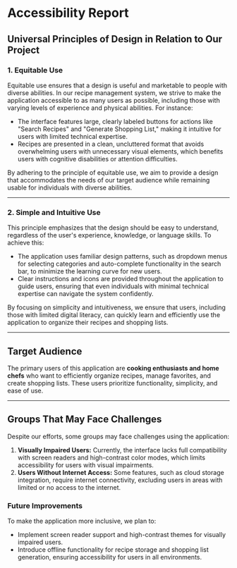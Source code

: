 # Accessibility Report

## Universal Principles of Design in Relation to Our Project

### **1. Equitable Use**
Equitable use ensures that a design is useful and marketable to people with diverse abilities. In our recipe management system, we strive to make the application accessible to as many users as possible, including those with varying levels of experience and physical abilities. For instance:
- The interface features large, clearly labeled buttons for actions like "Search Recipes" and "Generate Shopping List," making it intuitive for users with limited technical expertise.
- Recipes are presented in a clean, uncluttered format that avoids overwhelming users with unnecessary visual elements, which benefits users with cognitive disabilities or attention difficulties.

By adhering to the principle of equitable use, we aim to provide a design that accommodates the needs of our target audience while remaining usable for individuals with diverse abilities.

---

### **2. Simple and Intuitive Use**
This principle emphasizes that the design should be easy to understand, regardless of the user's experience, knowledge, or language skills. To achieve this:
- The application uses familiar design patterns, such as dropdown menus for selecting categories and auto-complete functionality in the search bar, to minimize the learning curve for new users.
- Clear instructions and icons are provided throughout the application to guide users, ensuring that even individuals with minimal technical expertise can navigate the system confidently.

By focusing on simplicity and intuitiveness, we ensure that users, including those with limited digital literacy, can quickly learn and efficiently use the application to organize their recipes and shopping lists.

---

## Target Audience
The primary users of this application are **cooking enthusiasts and home chefs** who want to efficiently organize recipes, manage favorites, and create shopping lists. These users prioritize functionality, simplicity, and ease of use.

---

## Groups That May Face Challenges
Despite our efforts, some groups may face challenges using the application:
1. **Visually Impaired Users:** Currently, the interface lacks full compatibility with screen readers and high-contrast color modes, which limits accessibility for users with visual impairments.
2. **Users Without Internet Access:** Some features, such as cloud storage integration, require internet connectivity, excluding users in areas with limited or no access to the internet.

### Future Improvements
To make the application more inclusive, we plan to:
- Implement screen reader support and high-contrast themes for visually impaired users.
- Introduce offline functionality for recipe storage and shopping list generation, ensuring accessibility for users in all environments.
